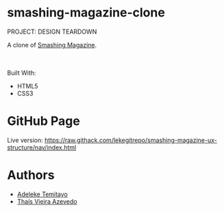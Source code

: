 # smashing-magazine-clone

PROJECT: DESIGN TEARDOWN

A clone of <a href="https://www.smashingmagazine.com/2019/07/desktop-wallpaper-calendars-august-2019/">Smashing Magazine</a>.<br>

<br><br>
Built With:
* HTML5
* CSS3

# GitHub Page
Live version: https://raw.githack.com/lekegitrepo/smashing-magazine-ux-structure/nav/index.html

# Authors
* <a href="https://github.com/lekegitrepo">Adeleke Temitayo</a>
* <a href="https://github.com/thsvr">Thaís Vieira Azevedo</a>

